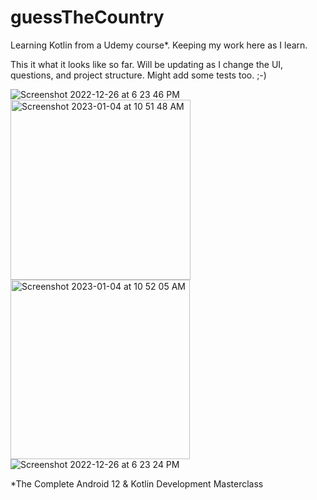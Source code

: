 # guessTheCountry
Learning Kotlin from a Udemy course*.  Keeping my work here as I learn.

This it what it looks like so far.  Will be updating as I change the UI, questions, and project structure.  Might add some tests too. ;-)

![Screenshot 2022-12-26 at 6 23 46 PM](https://user-images.githubusercontent.com/911618/209588219-bbdf44b3-d461-4f19-97cc-62eb96b29504.png)<img width="288" alt="Screenshot 2023-01-04 at 10 51 48 AM" src="https://user-images.githubusercontent.com/911618/210595002-54cf6823-c0bc-487e-960c-253c1cd460a0.png">
<img width="287" alt="Screenshot 2023-01-04 at 10 52 05 AM" src="https://user-images.githubusercontent.com/911618/210595039-a8a69a73-3d86-409a-85a5-2e979e8386d8.png">![Screenshot 2022-12-26 at 6 23 24 PM](https://user-images.githubusercontent.com/911618/209588220-b45aaf6e-54d5-406f-9357-2bfd6d220cb2.png)

*The Complete Android 12 & Kotlin Development Masterclass 

